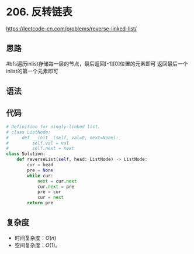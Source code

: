 # 206. 反转链表
https://leetcode-cn.com/problems/reverse-linked-list/
## 思路
#bfs遍历inlist存储每一层的节点，最后返回[-1][0]位置的元素即可
返回最后一个inlist的第一个元素即可
## 语法

## 代码
```python
# Definition for singly-linked list.
# class ListNode:
#     def __init__(self, val=0, next=None):
#         self.val = val
#         self.next = next
class Solution:
    def reverseList(self, head: ListNode) -> ListNode:
        cur = head
        pre = None
        while cur:
            next = cur.next
            cur.next = pre
            pre = cur
            cur = next
        return pre
```

## 复杂度

- 时间复杂度：$O(n)$
- 空间复杂度：$O(1)$。